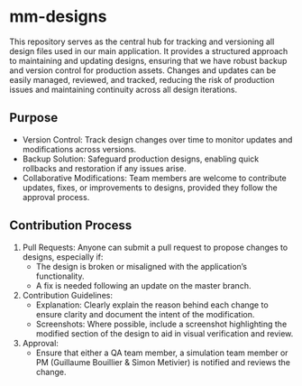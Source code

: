 # mm-designs
This repository serves as the central hub for tracking and versioning all design files used in our main application. It provides a structured approach to maintaining and updating designs, ensuring that we have robust backup and version control for production assets. Changes and updates can be easily managed, reviewed, and tracked, reducing the risk of production issues and maintaining continuity across all design iterations.

## Purpose

- Version Control: Track design changes over time to monitor updates and modifications across versions.
- Backup Solution: Safeguard production designs, enabling quick rollbacks and restoration if any issues arise.
- Collaborative Modifications: Team members are welcome to contribute updates, fixes, or improvements to designs, provided they follow the approval process.

## Contribution Process

1. Pull Requests: Anyone can submit a pull request to propose changes to designs, especially if:
    - The design is broken or misaligned with the application’s functionality.
    - A fix is needed following an update on the master branch.
2. Contribution Guidelines:
   - Explanation: Clearly explain the reason behind each change to ensure clarity and document the intent of the modification.
   - Screenshots: Where possible, include a screenshot highlighting the modified section of the design to aid in visual verification and review.
3. Approval:
   - Ensure that either a QA team member, a simulation team member or PM (Guillaume Bouillier & Simon Metivier)  is notified and reviews the change.
